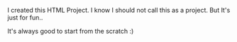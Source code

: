 I created this HTML Project. I know I should not call this as a project.
But It's just for fun..

It's always good to start from the scratch :)